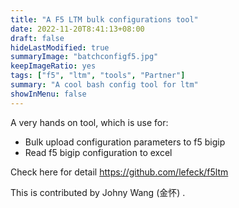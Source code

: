 ```yaml
---
title: "A F5 LTM bulk configurations tool"
date: 2022-11-20T8:41:13+08:00
draft: false
hideLastModified: true
summaryImage: "batchconfigf5.jpg"
keepImageRatio: yes
tags: ["f5", "ltm", "tools", "Partner"]
summary: "A cool bash config tool for ltm"
showInMenu: false
---
```


A very hands on tool, which is use for:

- Bulk upload configuration parameters to f5 bigip
- Read f5 bigip configuration to excel

Check here for detail https://github.com/lefeck/f5ltm

This is contributed by  Johny Wang (金怀) .
